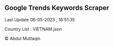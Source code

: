 

## Google Trends Keywords Scraper 
 
Last Update 06-05-2023 , 16:51:35

Country List :
VIETNAM.json



© Abdul Muttaqin 
